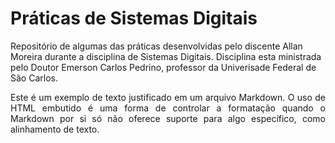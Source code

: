 # Práticas de Sistemas Digitais

Repositório de algumas das práticas desenvolvidas pelo discente Allan Moreira durante a disciplina de Sistemas Digitais. Disciplina esta ministrada pelo Doutor Emerson Carlos Pedrino, professor da Univerisade Federal de São Carlos.


<p align="justify">
Este é um exemplo de texto justificado em um arquivo Markdown. O uso de HTML embutido é uma forma de controlar a formatação quando o Markdown por si só não oferece suporte para algo específico, como alinhamento de texto.
</p>
